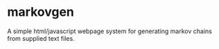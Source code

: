 # markovgen
A simple html/javascript webpage system for generating markov chains from supplied text files.
